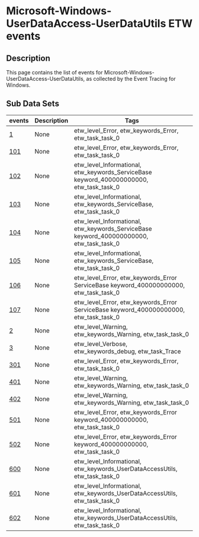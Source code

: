 # Microsoft-Windows-UserDataAccess-UserDataUtils ETW events

## Description
This page contains the list of events for Microsoft-Windows-UserDataAccess-UserDataUtils, as collected by the Event Tracing for Windows.

## Sub Data Sets
|events|Description|Tags|
|---|---|---|
|[1](events/event-1.md)|None|etw_level_Error, etw_keywords_Error, etw_task_task_0|
|[101](events/event-101.md)|None|etw_level_Error, etw_keywords_Error, etw_task_task_0|
|[102](events/event-102.md)|None|etw_level_Informational, etw_keywords_ServiceBase keyword_400000000000, etw_task_task_0|
|[103](events/event-103.md)|None|etw_level_Informational, etw_keywords_ServiceBase, etw_task_task_0|
|[104](events/event-104.md)|None|etw_level_Informational, etw_keywords_ServiceBase keyword_400000000000, etw_task_task_0|
|[105](events/event-105.md)|None|etw_level_Informational, etw_keywords_ServiceBase, etw_task_task_0|
|[106](events/event-106.md)|None|etw_level_Error, etw_keywords_Error ServiceBase keyword_400000000000, etw_task_task_0|
|[107](events/event-107.md)|None|etw_level_Error, etw_keywords_Error ServiceBase keyword_400000000000, etw_task_task_0|
|[2](events/event-2.md)|None|etw_level_Warning, etw_keywords_Warning, etw_task_task_0|
|[3](events/event-3.md)|None|etw_level_Verbose, etw_keywords_debug, etw_task_Trace|
|[301](events/event-301.md)|None|etw_level_Error, etw_keywords_Error, etw_task_task_0|
|[401](events/event-401.md)|None|etw_level_Warning, etw_keywords_Warning, etw_task_task_0|
|[402](events/event-402.md)|None|etw_level_Warning, etw_keywords_Warning, etw_task_task_0|
|[501](events/event-501.md)|None|etw_level_Error, etw_keywords_Error keyword_400000000000, etw_task_task_0|
|[502](events/event-502.md)|None|etw_level_Error, etw_keywords_Error keyword_400000000000, etw_task_task_0|
|[600](events/event-600.md)|None|etw_level_Informational, etw_keywords_UserDataAccessUtils, etw_task_task_0|
|[601](events/event-601.md)|None|etw_level_Informational, etw_keywords_UserDataAccessUtils, etw_task_task_0|
|[602](events/event-602.md)|None|etw_level_Informational, etw_keywords_UserDataAccessUtils, etw_task_task_0|
